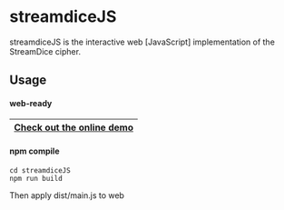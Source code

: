 # streamdiceJS

streamdiceJS is the interactive web [JavaScript] implementation of the StreamDice cipher. 

## Usage

#### web-ready 

| [Check out the online demo](https://andrewatcloud.com/streamdice/) |
| --------------------------------------- |

#### npm compile

```
cd streamdiceJS
npm run build
```

Then apply dist/main.js to web